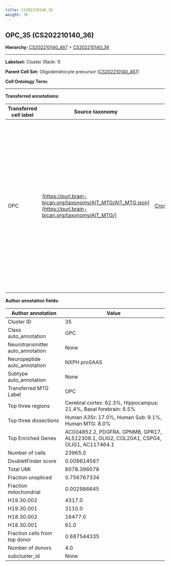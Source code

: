 ```yaml
---
title: CS202210140_36
weight: 36
---
```

## OPC_35 (CS202210140_36)
<b>Hierarchy: </b>
[CS202210140_467](../CS202210140_467) >
[CS202210140_36](../CS202210140_36)

---


**Labelset:** Cluster (Rank: 1)

**Parent Cell Set:** Oligodendrocyte precursor ([CS202210140_467](../CS202210140_467))



**Cell Ontology Term:** 

[MARKER GENES.]: #


---

[TRANSFERRED ANNOTATIONS.]: #


**Transferred annotations:**

| Transferred cell label | Source taxonomy | Source node accession | Algorithm name | Comment |
|------------------------|-----------------|-----------------------|----------------|---------|
|OPC|[https://purl.brain-bican.org/taxonomy/AIT_MTG/AIT_MTG.json](https://purl.brain-bican.org/taxonomy/AIT_MTG/)|[CrossArea_subclass:bdb83a819a](https://purl.brain-bican.org/taxonomy/AIT_MTG/CrossArea_subclass_bdb83a819a)||We performed PCA (50 components) on our full dataset, trained a random forest classifier (scikit-learn, class_ weight=‘balanced’, max_depth=50) on the MTG labels, and then predicted labels for all cells. We labeled each cluster with the mode of its constituent cells if two conditions were met: more than 0.8 of predicted labels matched the mode, and the mean probability of these pre- dictions was greater than 0.8.|

[AUTHOR ANNOTATION FIELDS.]: #


**Author annotation fields:**

| Author annotation | Value |
|-------------------|-------|
|Cluster ID|35|
|Class auto_annotation|OPC|
|Neurotransmitter auto_annotation|None|
|Neuropeptide auto_annotation|NXPH proSAAS|
|Subtype auto_annotation|None|
|Transferred MTG Label|OPC|
|Top three regions|Cerebral cortex: 62.3%, Hippocampus: 21.4%, Basal forebrain: 6.5%|
|Top three dissections|Human A35r: 17.0%, Human Sub: 9.1%, Human MTG: 8.0%|
|Top Enriched Genes|AC004852.2, PDGFRA, GPNMB, GPR17, AL512308.1, OLIG2, COL20A1, CSPG4, OLIG1, AC117464.1|
|Number of cells|23965.0|
|DoubletFinder score|0.009614567|
|Total UMI|6078.396078|
|Fraction unspliced|0.756767334|
|Fraction mitochondrial|0.002986645|
|H19.30.002|4317.0|
|H19.30.001|3110.0|
|H18.30.002|16477.0|
|H18.30.001|61.0|
|Fraction cells from top donor|0.687544335|
|Number of donors|4.0|
|subcluster_id|None|
